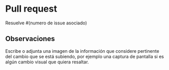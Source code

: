 # Pull request

Resuelve #(numero de issue asociado)

## Observaciones

Escribe o adjunta una imagen de la información que considere pertinente del cambio que se está subiendo, por ejemplo una captura de pantalla si es algún cambio visual que quiera resaltar.
